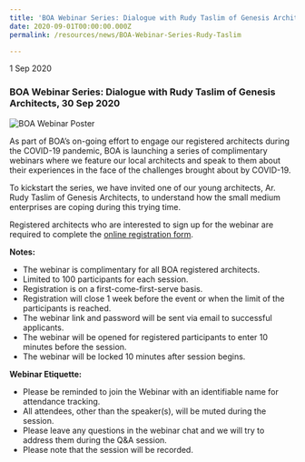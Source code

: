 ```yaml
---
title: 'BOA Webinar Series: Dialogue with Rudy Taslim of Genesis Architects (Registration Closed)'
date: 2020-09-01T00:00:00.000Z
permalink: /resources/news/BOA-Webinar-Series-Rudy-Taslim

---
```


1 Sep 2020

### **BOA Webinar Series: Dialogue with Rudy Taslim of Genesis Architects, 30 Sep 2020**

![BOA Webinar Poster](/images/Dialogue-with-Rudy-Taslim.jpg)

As part of BOA’s on-going effort to engage our registered architects during the COVID-19 pandemic, BOA is launching a series of complimentary webinars where we feature our local architects and speak to them about their experiences in the face of the challenges brought about by COVID-19. 

To kickstart the series, we have invited one of our young architects, Ar. Rudy Taslim of Genesis Architects, to understand how the small medium enterprises are coping during this trying time.  

Registered architects who are interested to sign up for the webinar are required to complete the [online registration form]( https://forms.gle/WKpD4ncqsKXVRvNg6).

**Notes:**
* The webinar is complimentary for all BOA registered architects. 
* Limited to 100 participants for each session. 
* Registration is on a first-come-first-serve basis. 
* Registration will close 1 week before the event or when the limit of the participants is reached.
* The webinar link and password will be sent via email to successful applicants. 
* The webinar will be opened for registered participants to enter 10 minutes before the session.
* The webinar will be locked 10 minutes after session begins.

**Webinar Etiquette:**
* Please be reminded to join the Webinar with an identifiable name for attendance tracking.
* All attendees, other than the speaker(s), will be muted during the session.
* Please leave any questions in the webinar chat and we will try to address them during the Q&A session.
* Please note that the session will be recorded.
